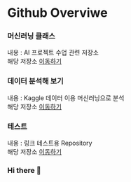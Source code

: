 # Github Overviwe


### 머신러닝 클래스
내용 : AI 프로젝트 수업 관련 저장소
<br>해당 저장소 [이동하기](https://github.com/porrima53/ML_LIB_CLASS) 

### 데이터 분석해 보기
내용 : Kaggle 데이터 이용 머신러닝으로 분석
<br>해당 저장소 [이동하기](https://github.com/porrima53/my_data_analysis)

### 테스트
내용 : 링크 테스트용 Repository
<br>해당 저장소 [이동하기](https://github.com/porrima53/test)



### Hi there 👋

<!--
**porrima53/porrima53** is a ✨ _special_ ✨ repository because its `README.md` (this file) appears on your GitHub profile.

Here are some ideas to get you started:

- 🔭 I’m currently working on ...
- 🌱 I’m currently learning ...
- 👯 I’m looking to collaborate on ...
- 🤔 I’m looking for help with ...
- 💬 Ask me about ...
- 📫 How to reach me: ...
- 😄 Pronouns: ...
- ⚡ Fun fact: ...
-->
